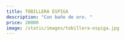 ```yaml
---
title: TOBILLERA ESPIGA
description: "Con baño de oro. "
price: 20000
image: /static/images/tobillera-espiga.jpg
---
```

